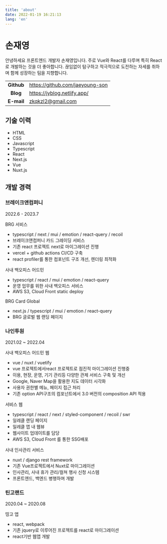 ```yaml
---
title: 'about'
date: 2022-01-19 16:21:13
lang: 'en'
---
```


<div >

# 손재영

안녕하세요 프론트엔드 개발자 손재영입니다.
주로 Vue와 React를 다루며 특히 React로 개발하는 것을 더 좋아합니다.
끊임없이 탐구하고 적극적으로 도전하는 자세를 취하며 함께 성장하는 팀을 지향합니다.

|            |                                 |
| :--------: | ------------------------------- |
| **Github** | https://github.com/jaeyoung-son |
|  **Blog**  | https://jyblog.netlify.app/     |
| **E-mail** | zkqkzl2@gmail.com               |

## 기술 이력

- HTML
- CSS
- Javascript
- Typescript
- React
- Next.js
- Vue
- Nuxt.js

## 개발 경력

### 브레이크앤컴퍼니

2022.6 - 2023.7

BRG 서비스

- typescript / next / mui / emotion / react-query / recoil
- 브레이크앤컴퍼니 카드 그레이딩 서비스
- 기존 react 프로젝트 next로 마이그레이션 진행
- vercel + github actions CI/CD 구축
- react profiler를 통한 컴포넌트 구조 개선, 렌더링 최적화

사내 백오피스 어드민

- typescript / react / mui / emotion / react-query
- 운영 업무를 위한 사내 백오피스 서비스
- AWS S3, Cloud Front static deploy

BRG Card Global

- next.js / typescript / mui / emotion / react-query
- BRG 글로벌 웹 랜딩 페이지

### 나인투원

2021.02 ~ 2022.04

사내 백오피스 어드민 웹

- vue / nuxt / vuetify
- vue 프로젝트에서react 프로젝트로 점진적 마이그레이션 진행중
- 이용, 현장, 운영, 기기 관리등 다양한 관제 서비스 구축 및 개선
- Google, Naver Map을 활용한 지도 데이터 시각화
- 사용자 권한별 메뉴, 페이지 접근 처리
- 기존 option API구조의 컴포넌트에서 3.0 버전의 composition API 적용

서비스 웹

- typescript / react / next / styled-component / recoil / swr
- 일레클 랜딩 페이지
- 일레클 앱 내 웹뷰
- 웹사이트 업데이트를 담당
- AWS S3, Cloud Front 를 통한 SSG배포

사내 인사관리 서비스

- nuxt / django rest framework
- 기존 Vue프로젝트에서 Nuxt로 마이그레이션
- 인사관리, 사내 휴가 관리/컬쳐 행사 신청 시스템
- 프론트엔드, 백엔드 병행하며 개발

### 틴고랜드

2020.04 ~ 2020.08

띵고 앱

- react, webpack
- 기존 jquery로 이루어진 프로젝트를 react로 마이그레이션
- react기반 웹앱 개발
